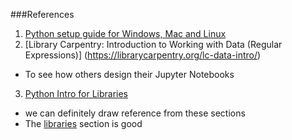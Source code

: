 ###References
1. [Python setup guide for Windows, Mac and Linux](https://reproducible-science-curriculum.github.io/data-exploration-RR-Jupyter/setup.html)
2. [Library Carpentry: Introduction to Working with Data (Regular Expressions)] (https://librarycarpentry.org/lc-data-intro/)
  - To see how others design their Jupyter Notebooks
3. [Python Intro for Libraries](https://librarycarpentry.org/lc-python-intro/design/)
  - we can definitely draw reference from these sections
  - The [libraries](https://librarycarpentry.org/lc-python-intro/06-libraries/index.html) section is good
